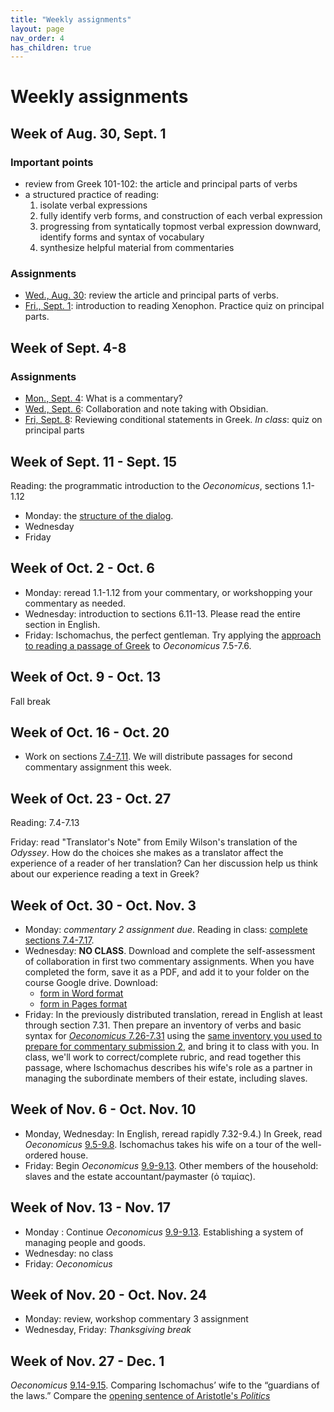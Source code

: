 ```yaml
---
title: "Weekly assignments"
layout: page
nav_order: 4
has_children: true
---
```


# Weekly assignments



## Week of Aug. 30, Sept. 1

### Important points

- review from Greek 101-102: the article and principal parts of verbs
- a structured practice of reading:
    1. isolate verbal expressions
    1. fully identify verb forms, and construction of each verbal expression
    1. progressing from syntatically topmost verbal expression downward, identify forms and syntax of vocabulary
    1. synthesize helpful material from commentaries

### Assignments

- [Wed., Aug. 30](../classes/intro/): review the article and principal parts of verbs.
- [Fri., Sept. 1](../classes/a_practice/): introduction to reading Xenophon.  Practice quiz on principal parts.

## Week of Sept. 4-8

### Assignments

- [Mon., Sept. 4](../classes/commentaries/): What is a commentary? 
- [Wed., Sept. 6](../classes/taking-notes/): Collaboration and note taking with Obsidian.
- [Fri, Sept. 8](../classes/conditions/): Reviewing conditional statements in Greek. *In class*: quiz on principal parts




## Week of Sept. 11 - Sept. 15

Reading: the programmatic introduction to the *Oeconomicus*, sections 1.1-1.12


- Monday: the [structure of the dialog](./classes/structure/).
- Wednesday
- Friday

## Week of Oct. 2 - Oct. 6

- Monday: reread 1.1-1.12 from your commentary, or workshopping your commentary as needed.
- Wednesday: introduction to sections 6.11-13.  Please read the entire section in English.
- Friday: Ischomachus, the perfect gentleman. Try applying the [approach to reading a passage of Greek](./reading/) to *Oeconomicus* 7.5-7.6.


## Week of Oct. 9 - Oct. 13

Fall break

## Week of Oct. 16 - Oct. 20

- Work on sections [7.4-7.11](./selections/).  We will distribute passages for second commentary assignment this week.




## Week of Oct. 23 - Oct. 27

Reading: 7.4-7.13

Friday: read "Translator's Note" from Emily Wilson's translation of the *Odyssey*.  How do the choices she makes as a translator affect the experience of a reader of her translation?  Can her discussion help us think about our experience reading a text in Greek?


## Week of Oct. 30 - Oct. Nov. 3

- Monday: *commentary 2 assignment due*. Reading in class: [complete sections 7.4-7.17](https://neelsmith.github.io/greek213/selections/).
- Wednesday: **NO CLASS**.  Download and complete the self-assessment of collaboration in first two commentary assignments.  When you have completed the form, save it as a PDF, and add it to your folder on the course Google drive. Download:
    - [form in Word format](./collaboration-evaluation.docx)
    - [form in Pages format](./collaboration-evaluation.pages)
- Friday: In the previously distributed translation, reread in English at least  through section 7.31.  Then prepare an inventory of verbs and basic syntax for [*Oeconomicus* 7.26-7.31](./selections/XenOec7.26-7.31.pdf) using the [same inventory you used to prepare for commentary submission 2](./commentary_project/inventory/), and bring it to class with you. In class, we'll work to correct/complete rubric, and read together this passage, where Ischomachus describes his wife's role as a partner in managing the subordinate members of their estate, including slaves.


## Week of Nov. 6 - Oct. Nov. 10

- Monday,  Wednesday: In English, reread rapidly 7.32-9.4.) In Greek, read *Oeconomicus* [9.5-9.8](./selections/XenOec9.5-9.8.pdf). Ischomachus takes his wife on a tour of the well-ordered house.
- Friday: Begin *Oeconomicus* [9.9-9.13](./selections/XenOec9.9-9.13.pdf).  Other members of the household: slaves and the estate accountant/paymaster (ὁ ταμίας).


## Week of Nov. 13 - Nov. 17

- Monday : Continue *Oeconomicus*  [9.9-9.13](./selections/XenOec9.9-9.13.pdf). Establishing a system of managing people and goods.
- Wednesday: no class  
- Friday: *Oeconomicus*  


## Week of Nov. 20 - Oct. Nov. 24

- Monday:  review, workshop commentary 3 assignment
- Wednesday, Friday: *Thanksgiving break*

## Week of Nov. 27 - Dec. 1

*Oeconomicus* [9.14-9.15](./selections/XenOec9.14-9.15.pdf).
Comparing Ischomachus’ wife to the “guardians of the laws.”  Compare the [opening sentence of Aristotle's *Politics*](./selections/AristPol.pdf)
